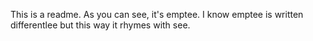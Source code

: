This is a readme. As you can see, it's emptee. I know emptee is written differentlee but this way it rhymes with see. 
